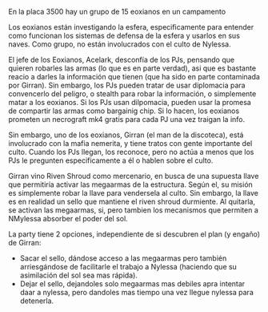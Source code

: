 En la placa 3500 hay un grupo de 15 eoxianos en un campamento

Los eoxianos están investigando la esfera, especificamente para entender como funcionan los sistemas de defensa de la esfera y usarlos en sus naves. Como grupo, no están involucrados con el culto de Nylessa. 

El jefe de los Eoxianos, Acelark, desconfía de los PJs, pensando que quieren robarles las armas (lo que es en parte verdad), asi que es bastante reacio a darles la información que tienen (que ha sido en parte contaminada por Girran). Sin embargo, los PJs pueden tratar de usar diplomacia para convencerlo del peligro, o stealth para robar la información, o simplemente matar a los eoxianos. Si los PJs usan dilpomacia, pueden usar la promesa de compartir las armas como bargainig chip. Si lo hacen, los eoxianos prometen un necrograft mk4 gratis para cada PJ una vez traigan la info.

Sin embargo, uno de los eoxianos, Girran (el man de la discoteca), está involucrado con la mafia nemerita, y tiene tratos con gente importante del culto. Cuando los PJs llegan, los reconoce, pero no actúa a menos que los PJs le pregunten especificamente a él o hablen sobre el culto.

Girran vino Riven Shroud como mercenario, en busca de una supuesta llave que permitiría activar las megaarmas de la estructura. Según el, su misión es simplemente robar la llave para vendersela al culto. Sin embargo, la llave es en realidad un sello que mantiene el riven shroud durmiente. Al quitarla, se activan las megaarmas, si, pero tambien los mecanismos que permiten a NMylessa absorber el poder del sol. 

La party tiene 2 opciones, independiente de si descubren el plan (y engaño) de Girran:
- Sacar el sello, dándose acceso a las megaarmas pero también arriesgándose de facilitarle el trabajo a Nylessa (haciendo que su asimilación del sol sea mas rápida).
- Dejar el sello, dejandoles solo megaarmas mas debiles apra intentar daar a nylessa, pero dandoles mas tiempo una vez llegue nylessa para detenerla.

